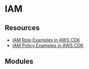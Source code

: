 IAM
===

Resources
---

- [IAM Role Examples in AWS CDK][1]
- [IAM Policy Examples in AWS CDK][2]

<!-- Links -->
[1]: https://bobbyhadz.com/blog/aws-cdk-iam-role
[2]: https://bobbyhadz.com/blog/aws-cdk-iam-policy-example

Modules
---

